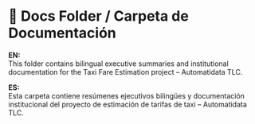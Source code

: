 # 📘 Docs Folder / Carpeta de Documentación

**EN:**  
This folder contains bilingual executive summaries and institutional documentation for the Taxi Fare Estimation project – Automatidata TLC.

**ES:**  
Esta carpeta contiene resúmenes ejecutivos bilingües y documentación institucional del proyecto de estimación de tarifas de taxi – Automatidata TLC.

